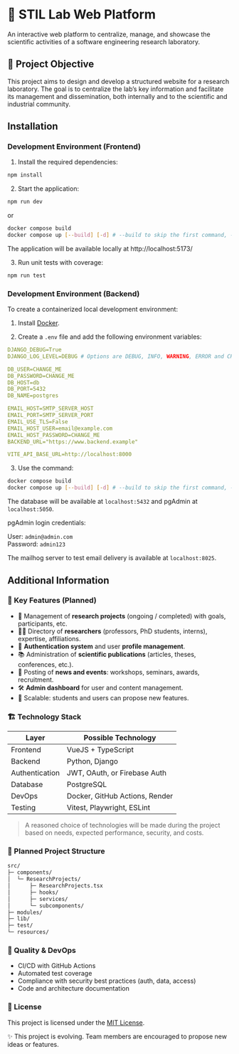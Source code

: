# 🧪 STIL Lab Web Platform

An interactive web platform to centralize, manage, and showcase the scientific activities of a software engineering research laboratory.

## 🎯 Project Objective

This project aims to design and develop a structured website for a research laboratory. The goal is to centralize the lab’s key information and facilitate its management and dissemination, both internally and to the scientific and industrial community.

## Installation

### Development Environment (Frontend)

1. Install the required dependencies:
```sh
npm install
```

2. Start the application:
```sh
npm run dev
```

or

```sh
docker compose build
docker compose up [--build] [-d] # --build to skip the first command, -d to run in detached mode
```

The application will be available locally at http://localhost:5173/

3. Run unit tests with coverage:
```sh
npm run test
```

### Development Environment (Backend)

To create a containerized local development environment:

1. Install [Docker](https://www.docker.com/products/docker-desktop).

2. Create a `.env` file and add the following environment variables:

```yaml
DJANGO_DEBUG=True
DJANGO_LOG_LEVEL=DEBUG # Options are DEBUG, INFO, WARNING, ERROR and CRITICAL

DB_USER=CHANGE_ME
DB_PASSWORD=CHANGE_ME
DB_HOST=db
DB_PORT=5432
DB_NAME=postgres

EMAIL_HOST=SMTP_SERVER_HOST
EMAIL_PORT=SMTP_SERVER_PORT
EMAIL_USE_TLS=False
EMAIL_HOST_USER=email@example.com
EMAIL_HOST_PASSWORD=CHANGE_ME
BACKEND_URL="https://www.backend.example"

VITE_API_BASE_URL=http://localhost:8000
```

3. Use the command:
```sh
docker compose build
docker compose up [--build] [-d] # --build to skip the first command, -d to run in detached mode
```

The database will be available at `localhost:5432` and pgAdmin at `localhost:5050`.

pgAdmin login credentials:

User: `admin@admin.com`  
Password: `admin123`

The mailhog server to test email delivery is available at `localhost:8025`.

## Additional Information

### 🚀 Key Features (Planned)

- 🔬 Management of **research projects** (ongoing / completed) with goals, participants, etc.
- 👩‍🔬 Directory of **researchers** (professors, PhD students, interns), expertise, affiliations.
- 👤 **Authentication system** and user **profile management**.
- 📚 Administration of **scientific publications** (articles, theses, conferences, etc.).
- 📰 Posting of **news and events**: workshops, seminars, awards, recruitment.
- 🛠️ **Admin dashboard** for user and content management.
- 🧩 Scalable: students and users can propose new features.

### 🏗️ Technology Stack

| Layer            | Possible Technology                  |
| ---------------- | ------------------------------------ |
| Frontend         | VueJS + TypeScript                   |
| Backend          | Python, Django                       |
| Authentication   | JWT, OAuth, or Firebase Auth         |
| Database         | PostgreSQL                           |
| DevOps           | Docker, GitHub Actions, Render       |
| Testing          | Vitest, Playwright, ESLint           |

> A reasoned choice of technologies will be made during the project based on needs, expected performance, security, and costs.

### 📁 Planned Project Structure

```bash
src/
├─ components/
│  └─ ResearchProjects/
│      ├─ ResearchProjects.tsx
│      ├─ hooks/
│      ├─ services/
│      └─ subcomponents/
├─ modules/
├─ lib/
├─ test/
└─ resources/
```

### 🧪 Quality & DevOps

- CI/CD with GitHub Actions  
- Automated test coverage  
- Compliance with security best practices (auth, data, access)  
- Code and architecture documentation  

### 📄 License

This project is licensed under the [MIT License](LICENSE.txt).

✨ This project is evolving. Team members are encouraged to propose new ideas or features.